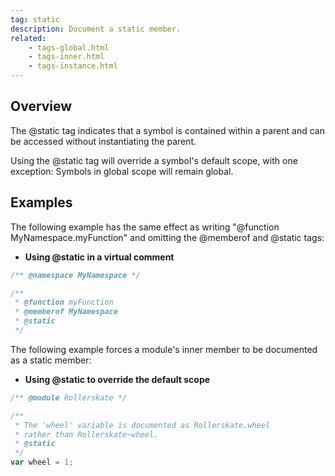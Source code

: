 ```yaml
---
tag: static
description: Document a static member.
related:
    - tags-global.html
    - tags-inner.html
    - tags-instance.html
---
```


## Overview

The @static tag indicates that a symbol is contained within a parent and can be accessed without
instantiating the parent.

Using the @static tag will override a symbol's default scope, with one exception: Symbols in global
scope will remain global.


## Examples

The following example has the same effect as writing "@function MyNamespace.myFunction" and omitting
the @memberof and @static tags:

- **Using @static in a virtual comment**

```js
/** @namespace MyNamespace */

/**
 * @function myFunction
 * @memberof MyNamespace
 * @static
 */
```


The following example forces a module's inner member to be documented as a static member:

- **Using @static to override the default scope**

```js
/** @module Rollerskate */

/**
 * The 'wheel' variable is documented as Rollerskate.wheel
 * rather than Rollerskate~wheel.
 * @static
 */
var wheel = 1;
```

